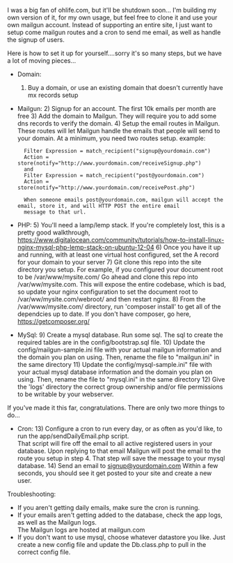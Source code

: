 I was a big fan of ohlife.com, but it'll be shutdown soon...
I'm building my own version of it, for my own usage, but feel free to clone it and use your own mailgun account.
Instead of supporting an entire site, I just want to setup come mailgun routes and a cron to send me email, as well as handle the signup of users. 

Here is how to set it up for yourself....sorry it's so many steps, but we have a lot of moving pieces...

- Domain:
    1) Buy a domain, or use an existing domain that doesn't currently have mx records setup
- Mailgun:
    2) Signup for an account.  The first 10k emails per month are free
    3) Add the domain to Mailgun.  They will require you to add some dns records to verify the domain.
    4) Setup the email routes in Mailgun.  These routes will let Mailgun handle the emails that people will send to your domain.
        At a minimum, you need two routes setup.  example:

        Filter Expression = match_recipient("signup@yourdomain.com")  
        Action = store(notify="http://www.yourdomain.com/receiveSignup.php")
        and
        Filter Expression = match_recipient("post@yourdomain.com")    
        Action = store(notify="http://www.yourdomain.com/receivePost.php")

        When someone emails post@yourdomain.com, mailgun will accept the email, store it, and will HTTP POST the entire email 
        message to that url.
- PHP:
    5) You'll need a lamp/lemp stack.  If you're completely lost, this is a pretty good walkthrough, https://www.digitalocean.com/community/tutorials/how-to-install-linux-nginx-mysql-php-lemp-stack-on-ubuntu-12-04
    6) Once you have it up and running, with at least one virtual host configured, set the A record for your domain to your server
    7) Git clone this repo into the site directory you setup.
        For example, if you configured your document root to be /var/www/mysite.com/
        Go ahead and clone this repo into /var/ww/mysite.com.  This will expose the entire codebase, which is bad, so update
        your nginx configuration to set the document root to /var/ww/mysite.com/webroot/ and then restart nginx.
    8) From the /var/www/mysite.com/ directory, run 'composer install' to get all of the dependcies up to date.  If you don't have composer, 
        go here, https://getcomposer.org/
- MySql:
    9) Create a mysql database. Run some sql.  The sql to create the required tables are in the config/bootstrap.sql file.
    10) Update the config/mailgun-sample.ini file with your actual mailgun information and the domain you plan on using.
        Then, rename the file to "mailgun.ini" in the same directory
    11) Update the config/mysql-sample.ini" file with your actual mysql database information and the domain you plan on using.
        Then, rename the file to "mysql.ini" in the same directory
    12) Give the 'logs' directory the correct group ownership and/or file permissions to be writable by your webserver.  

If you've made it this far, congratulations. There are only two more things to do...
- Cron:
    13) Configure a cron to run every day, or as often as you'd like, to run the app/sendDailyEmail.php script.  
        That script will fire off the email to all active registered users in your database.  Upon replying to that email
        Mailgun will post the email to the route you setup in step 4.  That step will save the message to your mysql database.
    14) Send an email to signup@yourdomain.com
        Within a few seconds, you should see it get posted to your site and create a new user.


Troubleshooting:
- If you aren't getting daily emails, make sure the cron is running.
- If your emails aren't getting added to the database, check the app logs, as well as the Mailgun logs.  
    The Mailgun logs are hosted at mailgun.com
- If you don't want to use mysql, choose whatever datastore you like.  Just create a new config file
    and update the Db.class.php to pull in the correct config file.  
